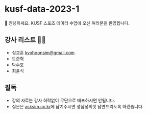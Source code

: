 # kusf-data-2023-1

👏 안녕하세요. KUSF 스포츠 데이터 수업에 오신 여러분을 환영합니다. 


## 강사 리스트 👨‍🏫
- 심교훈 kyohoonsim@gmail.com
- 도준혁 
- 박수호
- 최윤식

## 필독
- 강의 자료는 강사 허락없이 무단으로 배포하시면 안됩니다.
- 질문은 [asksim.co.kr](asksim.co.kr)에 남겨주시면 성심성의껏 답변드리도록 하겠습니다. 
